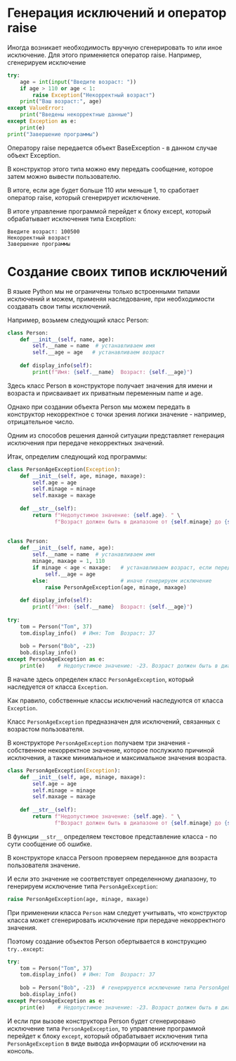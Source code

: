 # Генерация исключений и оператор raise


Иногда возникает необходимость вручную сгенерировать то или иное исключение. Для этого применяется оператор raise. Например, сгенерируем исключение

```python
try:
    age = int(input("Введите возраст: "))
    if age > 110 or age < 1:
        raise Exception("Некорректный возраст")
    print("Ваш возраст:", age)
except ValueError:
    print("Введены некорректные данные")
except Exception as e:
    print(e)
print("Завершение программы")
```

Оператору raise передается объект BaseException - в данном случае объект Exception. 

В конструктор этого типа можно ему передать сообщение, которое затем можно вывести пользователю. 

В итоге, если age будет больше 110 или меньше 1, то сработает оператор raise, который сгенерирует исключение. 

В итоге управление программой перейдет к блоку except, который обрабатывает исключения типа Exception:

```
Введите возраст: 100500
Некорректный возраст
Завершение программы
```


# Создание своих типов исключений

В языке Python мы не ограничены только встроенными типами исключений и можем, применяя наследование, при необходимости создавать свои типы исключений. 

Например, возьмем следующий класс Person:

```python
class Person:
    def __init__(self, name, age):
        self.__name = name  # устанавливаем имя
        self.__age = age   # устанавливаем возраст
 
    def display_info(self):
        print(f"Имя: {self.__name}  Возраст: {self.__age}")

```

Здесь класс Person в конструкторе получает значения для имени и возраста и присваивает их приватным переменным name и age. 

Однако при создании объекта Person мы можем передать в конструктор некорректное с точки зрения логики значение - например, отрицательное число. 

Одним из способов решения данной ситуации представляет генерация исключения при передаче некорректных значений.

Итак, определим следующий код программы:


```python
class PersonAgeException(Exception):
    def __init__(self, age, minage, maxage):
        self.age = age
        self.minage = minage
        self.maxage = maxage
 
    def __str__(self):
        return f"Недопустимое значение: {self.age}. " \
               f"Возраст должен быть в диапазоне от {self.minage} до {self.maxage}"
 
 
class Person:
    def __init__(self, name, age):
        self.__name = name  # устанавливаем имя
        minage, maxage = 1, 110
        if minage < age < maxage:   # устанавливаем возраст, если передано корректное значение
            self.__age = age
        else:                       # иначе генерируем исключение
            raise PersonAgeException(age, minage, maxage)
 
    def display_info(self):
        print(f"Имя: {self.__name}  Возраст: {self.__age}")
 
try:
    tom = Person("Tom", 37)
    tom.display_info()  # Имя: Tom  Возраст: 37
 
    bob = Person("Bob", -23)
    bob.display_info()
except PersonAgeException as e:
    print(e)    # Недопустимое значение: -23. Возраст должен быть в диапазоне от 1 до 110

```

В начале здесь определен класс `PersonAgeException`, который наследуется от класса `Exception`. 

Как правило, собственные классы исключений наследуются от класса `Exception`. 

Класс `PersonAgeException` предназначен для исключений, связанных с возрастом пользователя.

В конструкторе `PersonAgeException` получаем три значения - собственное некорректное значение, которое послужило причиной исключения, а также минимальное и максимальное значения возраста.

```python
class PersonAgeException(Exception):
    def __init__(self, age, minage, maxage):
        self.age = age
        self.minage = minage
        self.maxage = maxage
 
    def __str__(self):
        return f"Недопустимое значение: {self.age}. " \
               f"Возраст должен быть в диапазоне от {self.minage} до {self.maxage}"

```

В функции `__str__` определяем текстовое представление класса - по сути сообщение об ошибке.

В конструкторе класса Persoon проверяем переданное для возраста пользователя значение. 

И если это значение не соответствует определенному диапазону, то генерируем исключение типа `PersonAgeException`:

```python
raise PersonAgeException(age, minage, maxage)
```

При применении класса `Person` нам следует учитывать, что конструктор класса может сгенерировать исключение при передаче некорректного значения. 

Поэтому создание объектов Person обертывается в конструкцию `try..except`:


```python
try:
    tom = Person("Tom", 37)
    tom.display_info()  # Имя: Tom  Возраст: 37
 
    bob = Person("Bob", -23)  # генерируется исключение типа PersonAgeException
    bob.display_info()
except PersonAgeException as e:
    print(e)    # Недопустимое значение: -23. Возраст должен быть в диапазоне от 1 до 110
```

И если при вызове конструктора Person будет сгенерировано исключение типа `PersonAgeException`, то управление программой перейдет к блоку `except`, который обрабатывает исключения типа `PersonAgeException` в виде вывода информации об исключении на консоль.